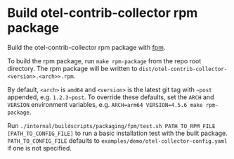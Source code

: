 # Build otel-contrib-collector rpm package

Build the otel-contrib-collector rpm package with [fpm](https://github.com/jordansissel/fpm).

To build the rpm package, run `make rpm-package` from the repo root directory. The rpm package will be written to
`dist/otel-contrib-collector-<version>.<arch>>.rpm`.

By default, `<arch>` is `amd64` and `<version>` is the latest git tag with `~post` appended, e.g. `1.2.3~post`.
To override these defaults, set the `ARCH` and `VERSION` environment variables, e.g.
`ARCH=arm64 VERSION=4.5.6 make rpm-package`.

Run `./internal/buildscripts/packaging/fpm/test.sh PATH_TO_RPM_FILE [PATH_TO_CONFIG_FILE]` to run a basic installation
test with the built package. `PATH_TO_CONFIG_FILE` defaults to `examples/demo/otel-collector-config.yaml` if one is
not specified.
